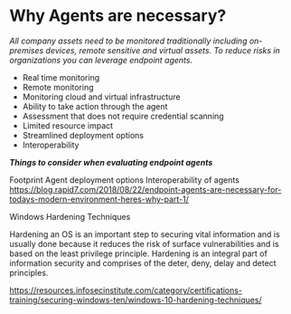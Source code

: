 # Why Agents are necessary?

_All company assets need to be monitored traditionally including on-premises devices, remote 
sensitive and virtual assets. To reduce risks in organizations you can leverage endpoint agents._

* Real time monitoring
* Remote monitoring
* Monitoring cloud and virtual infrastructure
* Ability to take action through the agent
* Assessment that does not require credential scanning
* Limited resource impact
* Streamlined deployment options
* Interoperability

**_Things to consider when evaluating endpoint agents_**

Footprint
Agent deployment options
Interoperability of agents
https://blog.rapid7.com/2018/08/22/endpoint-agents-are-necessary-for-todays-modern-environment-heres-why-part-1/


Windows Hardening Techniques

Hardening an OS is an important step to securing vital information and is usually done because it reduces the risk of surface vulnerabilities and is based on the least privilege principle. Hardening is an integral part of information security and comprises of the deter, deny, delay and detect principles.


https://resources.infosecinstitute.com/category/certifications-training/securing-windows-ten/windows-10-hardening-techniques/

 
